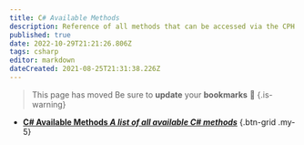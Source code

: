 ```yaml
---
title: C# Available Methods
description: Reference of all methods that can be accessed via the CPH object available in Streamer.bot
published: true
date: 2022-10-29T21:21:26.806Z
tags: csharp
editor: markdown
dateCreated: 2021-08-25T21:31:38.226Z
---
```


> This page has moved
> Be sure to **update** your **bookmarks** 🙂
{.is-warning}
- [<i class="mdi mdi-language-csharp primary--text"></i> **C# Available Methods *A list of all available C# methods***](/Sub-Actions/Code/CSharp/Available-Methods)
{.btn-grid .my-5}